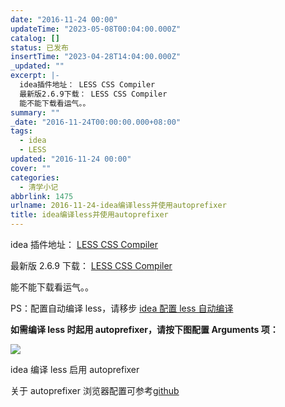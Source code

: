 ```yaml
---
date: "2016-11-24 00:00"
updateTime: "2023-05-08T00:04:00.000Z"
catalog: []
status: 已发布
insertTime: "2023-04-28T14:04:00.000Z"
_updated: ""
excerpt: |-
  idea插件地址： LESS CSS Compiler
  最新版2.6.9下载： LESS CSS Compiler
  能不能下载看运气。。
summary: ""
_date: "2016-11-24T00:00:00.000+08:00"
tags:
  - idea
  - LESS
updated: "2016-11-24 00:00"
cover: ""
categories:
  - 清学小记
abbrlink: 1475
urlname: 2016-11-24-idea编译less并使用autoprefixer
title: idea编译less并使用autoprefixer
---
```


idea 插件地址： [LESS CSS Compiler](https://plugins.jetbrains.com/plugin?pr=&pluginId=7059)

最新版 2.6.9 下载： [LESS CSS Compiler](https://plugins.jetbrains.com/plugin/download?pr=&updateId=14973)

能不能下载看运气。。

PS：配置自动编译 less，请移步 [idea 配置 less 自动编译](http://www.bmqy.net/55120.html)

**如需编译 less 时起用 autoprefixer，请按下图配置 Arguments 项：**

![](https://image.bmqy.net/upload/Fto5o-5ea0sNMlW_75VgGJCv2AcJ.png)

idea 编译 less 启用 autoprefixer

关于 autoprefixer 浏览器配置可参考[github](https://github.com/browserslist/browserslist#full-list)
